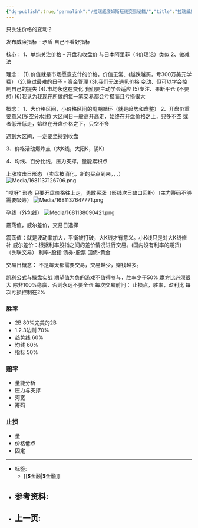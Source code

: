 ```yaml
---
{"dg-publish":true,"permalink":"/拉瑞威廉姆斯短线交易秘籍/","title":"拉瑞威廉姆斯短线交易秘籍","tags":["📥"]}
---
```




只关注价格的变动？

发布威廉指标  - 矛盾 自己不看好指标


核心：
1、单纯关注价格  - 开盘和收盘价 与日本阿里菲（4价理论）类似
2、做减法

理念：
(1).价值就是市场愿意支什的价格，价值无常、(越跌越买，亏300万美元学费）
(2).熬过最难的日子 - 资金管理
(3).我们无法遇见价格 变动、但可以学会控制自己的提失
(4).市均永这在变化 我们要主动学会适应
(5)专注、果断平仓 (不要想)
(6)我认为我现在所做的每一笔交易都会亏损而且亏损很大

概念：
1、大价格区间，小价格区间的周期循环（就是趋势和盘整）
2、开盘价重要意义(多空分水线)
大区间日一般高开高走，始终在开盘价格之上，只多不空
或者低开低走，始终在开盘价格之下，只空不多

遇到大区间，一定要坚持到收盘  

3、价格活动爆炸点（大K线，大阳K，阴K）

4、均线、百分比线，压力支撑，量能累积点


上涨攻击日形态 （卖盘被消化，新的买点到来，，，）
![Media/1681137126706.png](/img/user/Media/1681137126706.png)



”哎呀“ 形态   只要开盘价格往上走，勇敢买涨（影线次日缺口回补）（主力筹码不够需要吸筹）
![Media/1681137647771.png](/img/user/Media/1681137647771.png)


孕线（外包线）
![Media/1681138090421.png](/img/user/Media/1681138090421.png)

震荡值，威尔差价，交易日选择

震荡值：就是波动率加大，平衡被打破，大K线才有意义。小K线只是对大K线修补
威尔差价：根据利率股指之间的差价情况进行交易。(国内没有利率的期货)（关联交易）
利率-股指
债券-股票
国债-黄金

交易日概念： 不是每天都需要交易，交易越少，赚钱越多。


凯利公式与操盘实战
期望值为负的游戏不值得参与，胜率少于50%,赢方比必须很大
除非100%稳赢，否则永远不要全仓
每次交易前问： 止损点，胜率，盈利比
每次亏损控制在2%

### 胜率
- 2B                         80%完美的2B
- 1.2.3法则              70%
- 趋势线                  60%
- 均线                      60%
- 指标                      50%

### 赔率
- 量能分析
- 压力与支撑
- 河宽
- 筹码

### 止损
- 量
- 价格低点
- 固定
---

- 标签: 
	-  [[💲金融\|💲金融]]
- 参考资料:
	-  
- 上一页:
	- 